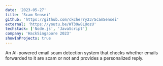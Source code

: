```yaml
---
date: '2023-05-27'
title: 'Scam Sensei'
github: 'https://github.com/ckcherry23/ScamSensei'
external: 'https://youtu.be/WT39w8LUozU'
techstack: ['Node.js', 'JavaScript']
company: 'HackSingapore 2023'
showInProjects: true
---
```


An AI-powered email scam detection system that checks whether emails forwarded to it are scam or not and provides a personalized reply.
